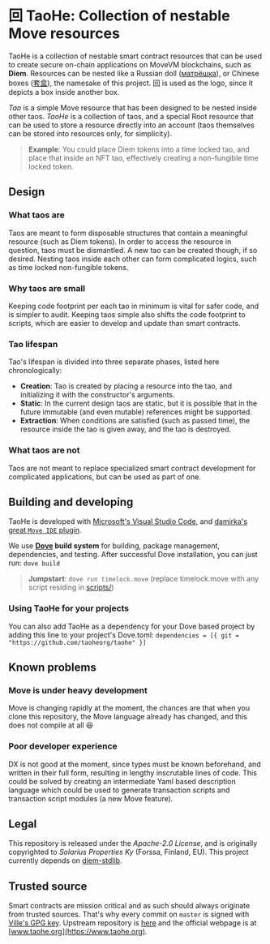 # 回 TaoHe: Collection of nestable Move resources
TaoHe is a collection of nestable smart contract resources that can be used to create secure on-chain applications on MoveVM blockchains, such as **Diem**. Resources can be nested like a Russian doll ([матрёшка](https://en.wikipedia.org/wiki/Matryoshka_doll)), or Chinese boxes ([套盒](https://en.wikipedia.org/wiki/Chinese_boxes)), the namesake of this project. 回 is used as the logo, since it depicts a box inside another box.

*Tao* is a simple Move resource that has been designed to be nested inside other taos. *TaoHe* is a collection of taos, and a special Root resource that can be used to store a resource directly into an account (taos themselves can be stored into resources only, for simplicity).

> **Example**: You could place Diem tokens into a time locked tao, and place that inside an NFT tao, effectively creating a non-fungible time locked token.

## Design
### What taos are
Taos are meant to form disposable structures that contain a meaningful resource (such as Diem tokens). In order to access the resource in question, taos must be dismantled. A new tao can be created though, if so desired. Nesting taos inside each other can form complicated logics, such as time locked non-fungible tokens.

### Why taos are small
Keeping code footprint per each tao in minimum is vital for safer code, and is simpler to audit. Keeping taos simple also shifts the code footprint to scripts, which are easier to develop and update than smart contracts.

### Tao lifespan
Tao's lifespan is divided into three separate phases, listed here chronologically:
 * **Creation**: Tao is created by placing a resource into the tao, and initializing it with the constructor's arguments.
 * **Static**: In the current design taos are static, but it is possible that in the future immutable (and even mutable) references might be supported.
 * **Extraction**: When conditions are satisfied (such as passed time), the resource inside the tao is given away, and the tao is destroyed.

### What taos are not
Taos are not meant to replace specialized smart contract development for complicated applications, but can be used as part of one.

## Building and developing
TaoHe is developed with [Microsoft's Visual Studio Code](https://code.visualstudio.com/), and [damirka's great `Move IDE` plugin](https://marketplace.visualstudio.com/items?itemName=damirka.move-ide).

We use **[Dove](https://github.com/pontem-network/move-tools) build system** for building, package management, dependencies, and testing. After successful Dove installation, you can just run:
`dove build`

> **Jumpstart**: `dove run timelock.move` (replace timelock.move with any script residing in [scripts/](scripts/))

### Using TaoHe for your projects
You can also add TaoHe as a dependency for your Dove based project by adding this line to your project's Dove.toml:
`dependencies = [{ git = "https://github.com/taoheorg/taohe" }]`

## Known problems
### Move is under heavy development
Move is changing rapidly at the moment, the chances are that when you clone this repository, the Move language already has changed, and this does not compile at all 😆

### Poor developer experience
DX is not good at the moment, since types must be known beforehand, and written in their full form, resulting in lengthy inscrutable lines of code. This could be solved by creating an intermediate Yaml based description language which could be used to generate transaction scripts and transaction script modules (a new Move feature).

## Legal
This repository is released under the *Apache-2.0 License*, and is originally copyrighted to *Solarius Properties Ky* (Forssa, Finland, EU). This project currently depends on [diem-stdlib](https://github.com/taoheorg/diem-stdlib).

## Trusted source
Smart contracts are mission critical and as such should always originate from trusted sources. That's why every commit on `master` is signed with [Ville's GPG key](http://keys.gnupg.net/pks/lookup?op=vindex&fingerprint=on&search=0x49065E1275E46F96). Upstream repository is [here](https://github.com/taoheorg/taohe/) and the official webpage is at [www.taohe.org](https://www.taohe.org).